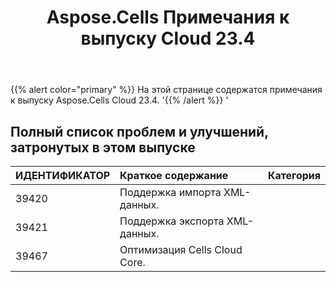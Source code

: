 ﻿---
title: Aspose.Cells Примечания к выпуску Cloud 23.4
second_title: Aspose.Cells Cloud Documen
type: docs
url: /ru/aspose-cells-cloud-23-4-release-notes/
description: Aspose.Cells Облако поддерживает Excel для создания, преобразования, слияния, разделения, защиты, операций с внутренними объектами и т. д.
weight: 18
---
{{% alert color="primary" %}} 
На этой странице содержатся примечания к выпуску Aspose.Cells Cloud 23.4.
'{{% /alert %}} '
## **Полный список проблем и улучшений, затронутых в этом выпуске**

|**ИДЕНТИФИКАТОР**|**Краткое содержание**|**Категория**|
|:- |:- |:- |
|39420 | Поддержка импорта XML-данных.|
|39421 | Поддержка экспорта XML-данных.|
|39467 | Оптимизация Cells Cloud Core.|
